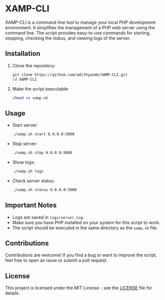 # XAMP-CLI

XAMP-CLI is a command-line tool to manage your local PHP development environment. It simplifies the management of a PHP web server using the command line. The script provides easy-to-use commands for starting, stopping, checking the status, and viewing logs of the server.

## Installation

1. Clone the repository:

   ```sh
   git clone https://github.com/adithyanmk/XAMP-CLI.git
   cd XAMP-CLI
   ```

2. Make the script executable:

   ```sh
   chmod +x xamp.sh
   ```

## Usage

- Start server:

   ```sh
   ./xamp.sh start 0.0.0.0:5000
   ```

- Stop server:

   ```sh
   ./xamp.sh stop 0.0.0.0:5000
   ```

- Show logs:

   ```sh
   ./xamp.sh logs
   ```

- Check server status:

   ```sh
   ./xamp.sh status 0.0.0.0:5000
   ```

## Important Notes

- Logs are saved in `logs/server.log`.
- Make sure you have PHP installed on your system for this script to work.
- The script should be executed in the same directory as the `xamp.sh` file.

## Contributions

Contributions are welcome! If you find a bug or want to improve the script, feel free to open an issue or submit a pull request.

## License

This project is licensed under the MIT License - see the [LICENSE](LICENSE) file for details.
